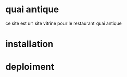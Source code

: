 # quai antique 
ce site est un site vitrine pour le restaurant quai antique

# installation 

# deploiment